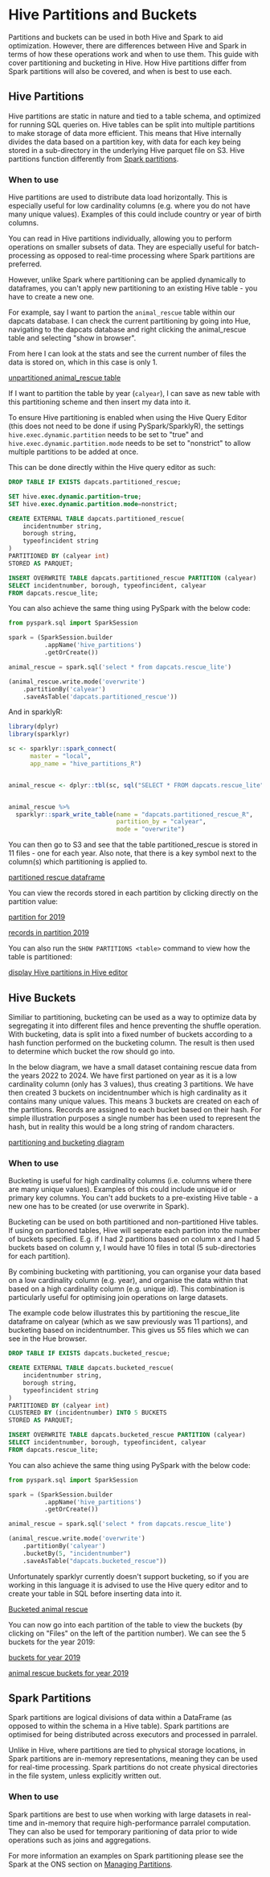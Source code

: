 # Hive Partitions and Buckets

Partitions and buckets can be used in both Hive and Spark to aid optimization. 
However, there are differences between Hive and Spark in terms of how these operations work and when to use them.
This guide with cover partitioning and bucketing in Hive. How Hive partitions differ from Spark partitions will also be covered, and when is best to use each. 

## Hive Partitions

Hive partitions are static in nature and tied to a table schema, and optimized for running SQL queries on. Hive tables can be split into multiple partitions to make storage of data more efficient. This means that Hive internally divides the data based on a partition key, with data for each key being stored in a sub-directory in the underlying Hive parquet file on S3. Hive partitions function differently from [Spark partitions](#spark-partitions).

### When to use

Hive partitions are used to distribute data load horizontally. This is especially useful for low cardinality columns (e.g. where you do not have many unique values).
Examples of this could include country or year of birth columns.

You can read in Hive partitions individually, allowing you to perform operations on smaller subsets of data. They are especially useful for batch-processing as opposed to real-time processing where Spark partitions are preferred.

However, unlike Spark where partitioning can be applied dynamically to dataframes, you can't apply new partitioning to an existing Hive table - you have to create a new one. 

For example, say I want to partion the `animal_rescue` table within our dapcats database. I can check the current partitioning by going into Hue, navigating to the dapcats database and right clicking the animal_rescue table and selecting "show in browser".

From here I can look at the stats and see the current number of files the data is stored on, which in this case is only 1.

[unpartitioned animal_rescue table](../images/hive_partitions/hive_unpartitioned_rescue.png)

If I want to partition the table by year (`calyear`), I can save as new table with this partitioning scheme and then insert my data into it. 

To ensure Hive partitioning is enabled when using the Hive Query Editor (this does not need to be done if using PySpark/SparklyR), the settings `hive.exec.dynamic.partition` needs to be set to "true" and `hive.exec.dynamic.partition.mode` needs to be set to "nonstrict" to allow multiple partitions to be added at once.

This can be done directly within the Hive query editor as such:

```sql
DROP TABLE IF EXISTS dapcats.partitioned_rescue;

SET hive.exec.dynamic.partition=true;
SET hive.exec.dynamic.partition.mode=nonstrict;

CREATE EXTERNAL TABLE dapcats.partitioned_rescue(
    incidentnumber string,
    borough string,
    typeofincident string
)
PARTITIONED BY (calyear int)
STORED AS PARQUET; 

INSERT OVERWRITE TABLE dapcats.partitioned_rescue PARTITION (calyear)
SELECT incidentnumber, borough, typeofincident, calyear
FROM dapcats.rescue_lite;

```

You can also achieve the same thing using PySpark with the below code:

```py
from pyspark.sql import SparkSession

spark = (SparkSession.builder
          .appName('hive_partitions')
          .getOrCreate())

animal_rescue = spark.sql('select * from dapcats.rescue_lite')

(animal_rescue.write.mode('overwrite')
    .partitionBy('calyear')
    .saveAsTable('dapcats.partitioned_rescue'))

```

And in sparklyR:

```r
library(dplyr)
library(sparklyr)

sc <- sparklyr::spark_connect(
      master = "local", 
      app_name = "hive_partitions_R")


animal_rescue <- dplyr::tbl(sc, sql("SELECT * FROM dapcats.rescue_lite"))


animal_rescue %>%
  sparklyr::spark_write_table(name = "dapcats.partitioned_rescue_R",
                              partition_by = "calyear",
                              mode = "overwrite")
```

You can then go to S3 and see that the table partitioned_rescue is stored in 11 files - one for each year. Also note, that there is a key symbol next to the column(s) which partitioning is applied to.

[partitioned rescue dataframe](../images/hive_partitions/hive_partitioned_rescue.png)

You can view the records stored in each partition by clicking directly on the partition value:

[partition for 2019](../images/hive_partitions/rescue_2019_partition.png)

[records in partition 2019](../images/hive_partitions/rescue_2019_records.png)

You can also run the `SHOW PARTITIONS <table>` command to view how the table is partitioned:

[display Hive partitions in Hive editor](../images/hive_partitions/show_hive_partitions.png)


## Hive Buckets

Similiar to partitioning, bucketing can be used as a way to optimize data by segregating it into different files and hence preventing the shuffle operation. With bucketing, data is split into a fixed number of buckets according to a hash function performed on the bucketing column. The result is then used to determine which bucket the row should go into.

In the below diagram, we have a small dataset containing rescue data from the years 2022 to 2024. We have first partioned on year as it is a low cardinality column (only has 3 values), thus creating 3 partitions. We have then created 3 buckets on incidentnumber which is high cardinality as it contains many unique values. This means 3 buckets are created on each of the partitions. Records are assigned to each bucket based on their hash. For simple illustration purposes a single number has been used to represent the hash, but in reality this would be a long string of random characters. 

[partitioning and bucketing diagram](../images/hive_partitions/partitioning_bucketing_diagram.png)

### When to use

Bucketing is useful for high cardinality columns (i.e. columns where there are many unique values). 
Examples of this could include unique id or primary key columns. You can't add buckets to a pre-existing Hive table - a new one has to be created (or use overwrite in Spark).

Bucketing can be used on both partitioned and non-partitioned Hive tables. If using on partioned tables, Hive will seperate each partion into the number of buckets specified. E.g. if I had 2 partitions based on column x and I had 5 buckets based on column y, I would have 10 files in total (5 sub-directories for each partition).

By combining bucketing with partitioning, you can organise your data based on a low cardinality column (e.g. year), and organise the data within that based on a high cardinality column (e.g. unique id). This combination is particularly useful for optimising join operations on large datasets.

The example code below illustrates this by partitioning the rescue_lite dataframe on calyear (which as we saw previously was 11 partions), and bucketing based on incidentnumber. This gives us 55 files which we can see in the Hue browser.

```sql
DROP TABLE IF EXISTS dapcats.bucketed_rescue;

CREATE EXTERNAL TABLE dapcats.bucketed_rescue(
    incidentnumber string,
    borough string,
    typeofincident string
)
PARTITIONED BY (calyear int)
CLUSTERED BY (incidentnumber) INTO 5 BUCKETS
STORED AS PARQUET; 

INSERT OVERWRITE TABLE dapcats.bucketed_rescue PARTITION (calyear)
SELECT incidentnumber, borough, typeofincident, calyear
FROM dapcats.rescue_lite;

```

You can also achieve the same thing using PySpark with the below code:

```py
from pyspark.sql import SparkSession

spark = (SparkSession.builder
          .appName('hive_partitions')
          .getOrCreate())

animal_rescue = spark.sql('select * from dapcats.rescue_lite')

(animal_rescue.write.mode('overwrite')
    .partitionBy('calyear')
    .bucketBy(5, "incidentnumber") 
    .saveAsTable("dapcats.bucketed_rescue"))
```

Unfortunately sparklyr currently doesn't support bucketing, so if you are working in this language it is advised to use the Hive query editor and to create your table in SQL before inserting data into it.

[Bucketed animal rescue](../images/hive_partitions/hive_bucketed_rescue.png)

You can now go into each partition of the table to view the buckets (by clicking on "Files" on the left of the partition number). We can see the 5 buckets for the year 2019:

[buckets for year 2019](../images/hive_partitions/rescue_buckets2.png)

[animal rescue buckets for year 2019](../images/hive_partitions/rescue_buckets.png)


## Spark Partitions

Spark partitions are logical divisions of data within a DataFrame (as opposed to within the schema in a Hive table). Spark partitions are optimised for being distributed across executors and processed in parralel. 

Unlike in Hive, where partitions are tied to physical storage locations, in Spark partitions are in-memory representations, meaning they can be used for real-time processing. Spark partitions do not create physical directories in the file system, unless explicitly written out.

### When to use

Spark partitions are best to use when working with large datasets in real-time and in-memory that require high-performance parralel computation. They can also be used for temporary paritioning of data prior to wide operations such as joins and aggregations.

For more information an examples on Spark partitioning please see the Spark at the ONS section on [Managing Partitions](https://best-practice-and-impact.github.io/ons-spark/spark-concepts/partitions.html).

